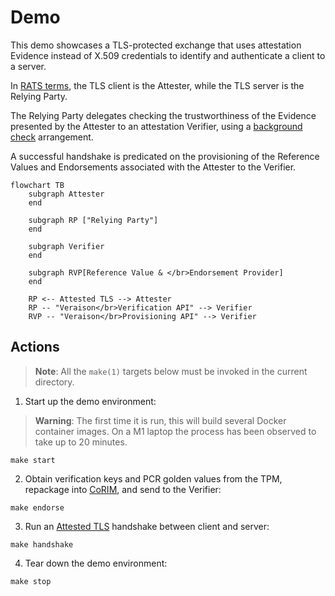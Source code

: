 # Demo

This demo showcases a TLS-protected exchange that uses attestation Evidence instead of X.509 credentials to identify and authenticate a client to a server.

In [RATS terms](https://www.rfc-editor.org/rfc/rfc9334.html#figure-1), the TLS client is the Attester, while the TLS server is the Relying Party.

The Relying Party delegates checking the trustworthiness of the Evidence presented by the Attester to an attestation Verifier, using a [background check](https://www.rfc-editor.org/rfc/rfc9334.html#figure-6) arrangement.

A successful handshake is predicated on the provisioning of the Reference Values and Endorsements associated with the Attester to the Verifier.

```mermaid
flowchart TB
    subgraph Attester
    end

    subgraph RP ["Relying Party"]
    end

    subgraph Verifier
    end

    subgraph RVP[Reference Value & </br>Endorsement Provider]
    end

    RP <-- Attested TLS --> Attester
    RP -- "Veraison</br>Verification API" --> Verifier
    RVP -- "Veraison</br>Provisioning API" --> Verifier
```

## Actions

> **Note**: All the `make(1)` targets below must be invoked in the current directory.

1. Start up the demo environment:

> **Warning**: The first time it is run, this will build several Docker container images.  On a M1 laptop the process has been observed to take up to 20 minutes.

```shell
make start
```

2. Obtain verification keys and PCR golden values from the TPM, repackage into [CoRIM](https://datatracker.ietf.org/doc/draft-ietf-rats-corim), and send to the Verifier:

```shell
make endorse
```

3. Run an [Attested TLS](https://datatracker.ietf.org/doc/draft-fossati-tls-attestation) handshake between client and server:

```shell
make handshake
```

4. Tear down the demo environment:

```shell
make stop
```
